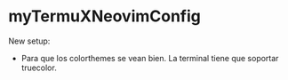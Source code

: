 # myTermuXNeovimConfig

New setup:

- Para que los colorthemes se vean bien. La terminal tiene que soportar truecolor.
